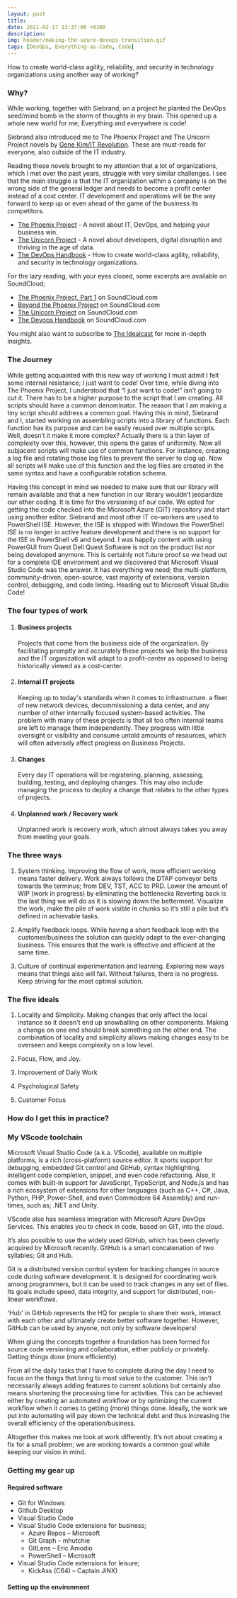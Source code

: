 ```yaml
---
layout: post
title: 
date: 2021-02-17 13:37:00 +0100
description:  
img: header/making-the-azure-devops-transition.gif
tags: [DevOps, Everything-as-Code, Code]
---
```

How to create world-class agility, reliability, and security in technology organizations using another way of working?

### Why? 

While working, together with Siebrand, on a project he planted the DevOps seed/mind bomb in the storm of thoughts in my brain. This opened up a whole new world for me; Everything and everywhere is code!

Siebrand also introduced me to The Phoenix Project and The Unicorn Project novels by [Gene Kim/IT Revolution](https://itrevolution.com/). These are must-reads for everyone, also outside of the IT industry.

Reading these novels brought to my attention that a lot of organizations, which I met over the past years, struggle with very similar challenges. I see that the main struggle is that the IT organization within a company is on the wrong side of the general ledger and needs to become a profit center instead of a cost center. IT development and operations will be the way forward to keep up or even ahead of the game of the business its competitors.

*	[The Phoenix Project](https://www.amazon.com/Phoenix-Project-DevOps-Helping-Business/dp/0988262592) - A novel about IT, DevOps, and helping your business win.
*	[The Unicorn Project](https://www.amazon.com/Unicorn-Project-Developers-Disruption-Thriving/dp/1942788762) - A novel about developers, digital disruption and thriving in the age of data.
*	[The DevOps Handbook](https://www.amazon.com/DevOps-Handbook-World-Class-Reliability-Organizations/dp/1942788002) - How to create world-class agility, reliability, and security in technology organizations. 


For the lazy reading, with your eyes closed, some excerpts are available on SoundCloud;

*	[The Phoenix Project, Part 1](https://soundcloud.com/itrevolution/sets/the-phoenix-project-part-2) on SoundCloud.com
*	[Beyond the Phoenix Project](https://soundcloud.com/itrevolution/sets/beyond-the-phoenix-project) on SoundCloud.com
*	[The Unicorn Project](https://soundcloud.com/itrevolution/sets/the-unicorn-project) on SoundCloud.com
*	[The Devops Handbook](https://soundcloud.com/itrevolution/sets/the-devops-handbook) on SoundCloud.com

You might also want to subscribe to [The Idealcast](https://itrevolution.com/the-idealcast-podcast/) for more in-depth insights.

### The Journey

While getting acquainted with this new way of working I must admit I felt some internal resistance; I just want to code! Over time, while diving into The Phoenix Project, I understood that “I just want to code!” isn’t going to cut it. There has to be a higher purpose to the script that I am creating. All scripts should have a common denominator. The reason that I am making a tiny script should address a common goal. Having this in mind, Siebrand and I, started working on assembling scripts into a library of functions. Each function has its purpose and can be easily reused over multiple scripts. Well, doesn’t it make it more complex? Actually there is a thin layer of complexity over this, however, this opens the gates of uniformity. Now all subjacent scripts will make use of common functions. For instance, creating a log file and rotating those log files to prevent the server to clog up. Now all scripts will make use of this function and the log files are created in the same syntax and have a configurable rotation scheme.

Having this concept in mind we needed to make sure that our library will remain available and that a new function in our library wouldn’t jeopardize our other coding. It is time for the versioning of our code. We opted for getting the code checked into the Microsoft Azure (GIT) repository and start using another editor. Siebrand and most other IT co-workers are used to PowerShell ISE. However, the ISE is shipped with Windows the PowerShell ISE is no longer in active feature development and there is no support for the ISE in PowerShell v6 and beyond. I was happily content with using PowerGUI from Quest Dell Quest Software is not on the product list nor being developed anymore. This is certainly not future proof so we head out for a complete IDE environment and we discovered that Microsoft Visual Studio Code was the answer. It has everything we need; the multi-platform, community-driven, open-source, vast majority of extensions, version control, debugging, and code linting. Heading out to Microsoft Visual Studio Code!

### The four types of work

1.	#### Business projects
	Projects that come from the business side of the organization. By facilitating promptly and accurately these projects we help the business and the IT organization will adapt to a profit-center as opposed to being historically viewed as a cost-center.
	
2.	#### Internal IT projects
	Keeping up to today's standards when it comes to infrastructure. a fleet of new network devices, decommissioning a data center, and any number of other internally focused system-based activities. The problem with many of these projects is that all too often internal teams are left to manage them independently. They progress with little oversight or visibility and consume untold amounts of resources, which will often adversely affect progress on Business Projects. 
	
3.	#### Changes
	Every day IT operations will be registering, planning, assessing, building, testing, and deploying changes. This may also include managing the process to deploy a change that relates to the other types of projects.
	
4.	#### Unplanned work / Recovery work
	Unplanned work is recovery work, which almost always takes you away from meeting your goals.

### The three ways

1.	System thinking.
	Improving the flow of work, more efficient working means faster delivery.
	Work always follows the DTAP conveyor belts towards the terminus; from DEV, TST, ACC to PRD.
	Lower the amount of WIP (work in progress) by eliminating the bottlenecks
	Reverting back is the last thing we will do as it is slowing down the betterment.
	Visualize the work, make the pile of work visible in chunks so it’s still a pile but it’s defined in achievable tasks. 

2.	Amplify feedback loops.
	While having a short feedback loop with the customer/business the solution can quickly adapt to the ever-changing business. This ensures that the work is effective and efficient at the same time.
	
3.	Culture of continual experimentation and learning.
	Exploring new ways means that things also will fail. Without failures, there is no progress. Keep striving for the most optimal solution.

### The five ideals

1. Locality and Simplicity.
	Making changes that only affect the local instance so it doesn't end up snowballing on other components. Making a change on one end should break something on the other end. The combination of locality and simplicity allows making changes easy to be overseen and keeps complexity on a low level.
	
2. Focus, Flow, and Joy.
	

3. Improvement of Daily Work

4. Psychological Safety

5. Customer Focus

### How do I get this in practice?

### My VScode toolchain

Microsoft Visual Studio Code (a.k.a. VScode), available on multiple platforms, is a rich (cross-platform) source editor. It sports support for debugging, embedded Git control and GitHub, syntax highlighting, intelligent code completion, snippet, and even code refactoring. Also, it comes with built-in support for JavaScript, TypeScript, and Node.js and has a rich ecosystem of extensions for other languages (such as C++, C#, Java, Python, PHP, Power-Shell, and even Commodore 64 Assembly) and run-times, such as; .NET and Unity.

VScode also has seamless integration with Microsoft Azure DevOps Services. This enables you to check in code, based on GIT, into the cloud.

It’s also possible to use the widely used GitHub, which has been cleverly acquired by Microsoft recently. GitHub is a smart concatenation of two syllables; Git and Hub.

Git is a distributed version control system for tracking changes in source code during software development. It is designed for coordinating work among programmers, but it can be used to track changes in any set of files. Its goals include speed, data integrity, and support for distributed, non-linear workflows.

'Hub' in GitHub represents the HQ for people to share their work, interact with each other and ultimately create better software together. However, GitHub can be used by anyone, not only by software developers!

When gluing the concepts together a foundation has been formed for source code versioning and collaboration, either publicly or privately.
Getting things done (more efficiently)

From all the daily tasks that I have to complete during the day I need to focus on the things that bring to most value to the customer. This isn’t necessarily always adding features to current solutions but certainly also means shortening the processing time for activities. This can be achieved either by creating an automated workflow or by optimizing the current workflow when it comes to getting (more) things done. Ideally, the work we put into automating will pay down the technical debt and thus increasing the overall efficiency of the operation/business.

Altogether this makes me look at work differently. It’s not about creating a fix for a small problem; we are working towards a common goal while keeping our vision in mind.

### Getting my gear up

#### Required software

*	Git for Windows
*	Github Desktop
*	Visual Studio Code
*	Visual Studio Code extensions for business;
	*	Azure Repos – Microsoft
    *	Git Graph – mhutchie
    *	GitLens – Eric Amodio
    *	PowerShell – Microsoft
*	Visual Studio Code extensions for leisure;
    *	KickAss (C64) – Captain JiNX)

#### Setting up the environment